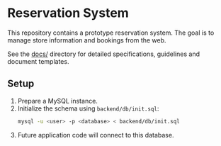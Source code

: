 # Reservation System

This repository contains a prototype reservation system. The goal is to manage store information and bookings from the web.

See the [docs/](docs/README.md) directory for detailed specifications, guidelines and document templates.

## Setup

1. Prepare a MySQL instance.
2. Initialize the schema using `backend/db/init.sql`:
   ```bash
   mysql -u <user> -p <database> < backend/db/init.sql
   ```
3. Future application code will connect to this database.

